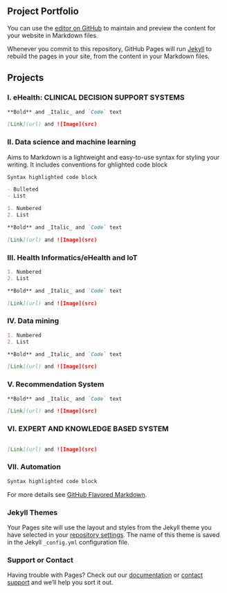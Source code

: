 ## Project Portfolio

You can use the [editor on GitHub](https://github.com/gel1has3/gtegenaw.github.io/edit/gh-pages/index.md) to maintain and preview the content for your website in Markdown files.

Whenever you commit to this repository, GitHub Pages will run [Jekyll](https://jekyllrb.com/) to rebuild the pages in your site, from the content in your Markdown files.

## Projects


### I. eHealth: CLINICAL DECISION SUPPORT SYSTEMS
```markdown
**Bold** and _Italic_ and `Code` text

[Link](url) and ![Image](src)
```

### II. Data science and machine learning 
Aims to Markdown is a lightweight and easy-to-use syntax for styling your writing. It includes conventions for
ghlighted code block
```markdown
Syntax highlighted code block

- Bulleted
- List

1. Numbered
2. List

**Bold** and _Italic_ and `Code` text

[Link](url) and ![Image](src)
```

### III. Health Informatics/eHealth and IoT

```markdown
1. Numbered
2. List

**Bold** and _Italic_ and `Code` text

[Link](url) and ![Image](src)
```



### IV. Data mining 

```markdown
1. Numbered
2. List

**Bold** and _Italic_ and `Code` text

[Link](url) and ![Image](src)
```

### V. Recommendation System   
```markdown
**Bold** and _Italic_ and `Code` text

[Link](url) and ![Image](src)
```

### VI. EXPERT AND KNOWLEDGE BASED SYSTEM
```markdown

[Link](url) and ![Image](src)
```

### VII. Automation 
```markdown
Syntax highlighted code block
```


For more details see [GitHub Flavored Markdown](https://guides.github.com/features/mastering-markdown/).

### Jekyll Themes

Your Pages site will use the layout and styles from the Jekyll theme you have selected in your [repository settings](https://github.com/gel1has3/gtegenaw.github.io/settings/pages). The name of this theme is saved in the Jekyll `_config.yml` configuration file.

### Support or Contact

Having trouble with Pages? Check out our [documentation](https://docs.github.com/categories/github-pages-basics/) or [contact support](https://support.github.com/contact) and we’ll help you sort it out.
